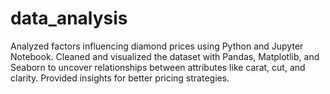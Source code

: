 # data_analysis
Analyzed factors influencing diamond prices using Python and Jupyter Notebook. Cleaned and visualized the dataset with Pandas, Matplotlib, and Seaborn to uncover relationships between attributes like carat, cut, and clarity. Provided insights for better pricing strategies.
